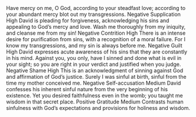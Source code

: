 <sentimentAnalysis>
    <psalm number="51">
        <verse number="1">
            <text>Have mercy on me, O God, according to your steadfast love; according to your abundant mercy blot out my transgressions.</text>
            <polarity>Negative</polarity>
            <emotion>Supplication</emotion>
            <intensity>High</intensity>
            <context>David is pleading for forgiveness, acknowledging his sins and appealing to God’s mercy and love.</context>
        </verse>
        <verse number="2">
            <text>Wash me thoroughly from my iniquity, and cleanse me from my sin!</text>
            <polarity>Negative</polarity>
            <emotion>Contrition</emotion>
            <intensity>High</intensity>
            <context>There is an intense desire for purification from sins, with a recognition of a moral failure.</context>
        </verse>
        <verse number="3">
            <text>For I know my transgressions, and my sin is always before me.</text>
            <polarity>Negative</polarity>
            <emotion>Guilt</emotion>
            <intensity>High</intensity>
            <context>David expresses acute awareness of his sins that they are constantly in his mind.</context>
        </verse>
        <verse number="4">
            <text>Against you, you only, have I sinned and done what is evil in your sight; so you are right in your verdict and justified when you judge.</text>
            <polarity>Negative</polarity>
            <emotion>Shame</emotion>
            <intensity>High</intensity>
            <context>This is an acknowledgment of sinning against God and affirmation of God’s justice.</context>
        </verse>
        <verse number="5">
            <text>Surely I was sinful at birth, sinful from the time my mother conceived me.</text>
            <polarity>Negative</polarity>
            <emotion>Self-accusation</emotion>
            <intensity>Medium</intensity>
            <context>David confesses his inherent sinful nature from the very beginning of his existence.</context>
        </verse>
        <verse number="6">
            <text>Yet you desired faithfulness even in the womb; you taught me wisdom in that secret place.</text>
            <polarity>Positive</polarity>
            <emotion>Gratitude</emotion>
            <intensity>Medium</intensity>
            <context>Contrasts human sinfulness with God’s expectations and provisions for holiness and wisdom.</context>
        </verse>
        <!-- Repeat for each verse -->
        <!-- This tagging provides a framework, and additional verses can be analyzed in the same manner -->
    </psalm>
</sentimentAnalysis>